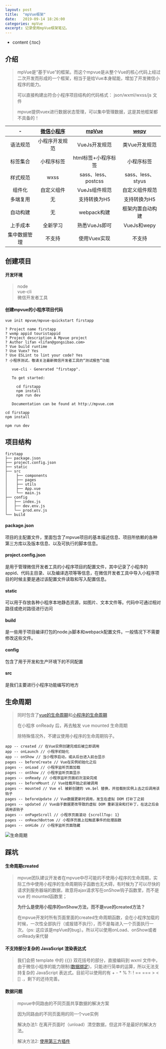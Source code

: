 ```yaml
---
layout: post
title:  "mpVue框架"
date:   2019-09-14 18:26:00
categories: mpVue
excerpt: 记录使用mpVue框架笔记。
---
```


* content
{:toc}

## 介绍
> mpVue是“基于Vue”的框架。而这个mpvue是从整个Vue的核心代码上经过二次开发而形成的一个框架，相当于是给Vue本身赋能，增加了开发微信小程序的能力。  
>  
> 可以直接构建出符合小程序项目结构的代码格式： json/wxml/wxss/js 文件  
>  
> mpvue提供vuex进行数据状态管理，可以集中管理数据，这是其他框架都不具备的！
  
| - | [微信小程序](https://developers.weixin.qq.com/miniprogram/dev/framework/quickstart/) | [mpVue](http://mpvue.com/) | [wepy](https://tencent.github.io/wepy/donate.html) |
| :-----: | :----: | :----: | :----: |
| 语法规范 | 小程序开发规范 | VueJs开发规范 | 类Vue开发规范 |
| 标签集合 | 小程序标签 | html标签+小程序标签 | 小程序标签 |
| 样式规范 | wxss | sass、less、postcss | sass、less、styus |
| 组件化 | 自定义组件 | VueJs组件规范 | 自定义组件规范 |
| 多端复用 | 无 | 支持转换为H5 | 支持转换为H5 |
| 自动构建 | 无 | webpack构建 | 框架内置自动构建 |
| 上手成本 | 全新学习 | 熟悉VueJs即可 | VueJs和wepy |
| 集中数据管理 | 不支持 | 使用Vuex实现 | 不支持 |  

## 创建项目
#### 开发环境
> node  
> vue-cli  
> 微信开发者工具  

#### 创建mpvue的小程序项目代码  
```
vue init mpvue/mpvue-quickstart firstapp  
  
? Project name firstapp
? wxmp appid touristappid
? Project description A Mpvue project
? Author lifan <lifan@gongsibao.com>
? Vue build runtime
? Use Vuex? Yes
? Use ESLint to lint your code? Yes
? 小程序测试，敬请关注最新微信开发者工具的“测试报告”功能

   vue-cli · Generated "firstapp".

   To get started:

     cd firstapp
     npm install
     npm run dev

   Documentation can be found at http://mpvue.com  
     
cd firstapp 
npm install  
  
npm run dev
```  
## 项目结构
```
firstapp
├── package.json
├── project.config.json       
├── static            
├── src
│    ├── components
│    ├── pages
│    ├── utils
│    ├── App.vue
│    └── main.js
├── config
│   ├── index.js
│   ├── dev.env.js
│   └── prod.env.js
└── build
```
#### package.json
项目的主配置文件，里面包含了mpvue项目的基本描述信息、项目所依赖的各种第三方库以及版本信息、以及可执行的脚本信息。  

#### project.config.json
是用于管理微信开发者工具的小程序项目的配置文件，其中记录了小程序的appid、代码主目录、以及编译选项等等信息，在微信开发者工具中导入小程序项目的时候主要是通过该配置文件读取和写入配置信息。  
  
#### static
可以用于存放各种小程序本地静态资源，如图片、文本文件等。代码中可通过相对路径或绝对路径进行访问  
  
#### build
是一些用于项目编译打包的node.js脚本和webpack配置文件。一般情况下不需要修改这些文件。  
  
#### config
包含了用于开发和生产环境下的不同配置  
  
#### src
是我们主要进行小程序功能编写的地方  
  

## 生命周期
> 同时包含了[vue的生命周期](https://cn.vuejs.org/v2/api/#%E9%80%89%E9%A1%B9-%E7%94%9F%E5%91%BD%E5%91%A8%E6%9C%9F%E9%92%A9%E5%AD%90)和[小程序的生命周期](https://developers.weixin.qq.com/miniprogram/dev/framework/app-service/app.html)  
>  
> 在小程序 onReady 后，再去触发 vue mounted 生命周期  
>  
> 除特殊情况外，不建议使用小程序的生命周期钩子。  
  

```
app -- created // 在Vue实例创建完成后被立即调用
app -- onLaunch // 小程序初始化
app -- onShow // 当小程序启动，或从后台进入前台显示
pages -- beforeCreate // Vue在实例初始化之后
pages -- onLoad // 小程序监听页面加载
pages -- onShow // 小程序监听页面显示
pages -- onReady // 小程序监听页面初次渲染完成
pages -- beforeMount // Vue挂载开始之前被调用
pages -- mounted // Vue el 被新创建的 vm.$el 替换，并挂载到实例上去之后调用该钩子
pages -- beforeUpdate // Vue数据更新时调用，发生在虚拟 DOM 打补丁之前
pages -- updated // Vue由于数据更改导致的虚拟 DOM 重新渲染和打补丁，在这之后会调用该钩子
pages -- onPageScroll // 小程序页面滚动 {scrollTop: 1}
pages -- onReachBottom // 小程序页面上拉触底事件的处理函数
pages -- onHide // 小程序监听页面隐藏
```  
![生命周期](http://mpvue.com/assets/img/lifecycle.a8762770.jpg)  
  
## 踩坑
#### 生命周期created
> mpvue团队建议开发者在mpvue中尽可能的不使用小程序的生命周期，实际工作中使用小程序的生命周期钩子函数也无大碍，有时候为了可以尽快的请求到服务器端的数据，故意将ajax请求写在onShow钩子函数里，而不是vue 的 mounted函数里；  
>  
> **为什么是使用小程序的onShow方法，而不是vue的created方法？**  
>  
> 在mpvue开发时所有页面里面的created生命周期函数，会在小程序加载的时候，一次性全部执行（或报错不执行），而不是每进入一个页面执行一次。（ps: 这应该是mpVue的bug）。所以可以使用onLoad、onShow或者onReady来代替  
  
#### 不支持部分复杂的 JavaScript 渲染表达式
> 我们会把 template 中的 {{}} 双花括号的部分，直接编码到 wxml 文件中，由于微信小程序的能力限制([数据绑定](https://developers.weixin.qq.com/miniprogram/dev/framework/view/wxml/data.html))，只能进行简单的运算，所以无法支持复杂的 JavaScript 表达式。目前可以使用的有 + - * % ?: ! == === > < [] .，剩下的还待完善。  
  
#### 数据问题
> mpvue中同路由的不同页面共享数据的解决方案  
>  
> 因为同路由的不同页面用的同一个vue实例  
>  
> 解决办法1: 在离开页面时（unload）清空数据，但这并不是最好的解决方法。  
>  
> 解决方法2: [使用第三方插件](https://juejin.im/post/5bc1862bf265da0ad82c344d)